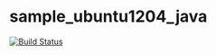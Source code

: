sample_ubuntu1204_java
======================

[![Build Status](https://apibeta.shippable.com/projects/5541e38913733da41ef4667e/badge?branchName=master)](https://appbeta.shippable.com/projects/5541e38913733da41ef4667e/builds/latest)

